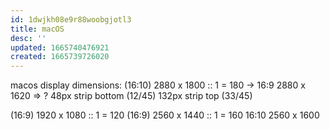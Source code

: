```yaml
---
id: 1dwjkh08e9r88woobgjotl3
title: macOS
desc: ''
updated: 1665740476921
created: 1665739726020
---
```


macos display dimensions:
(16:10) 2880 x 1800 :: 1 = 180
-> 16:9 2880 x 1620
  => ?
  48px strip bottom (12/45)
  132px strip top (33/45)

(16:9) 1920 x 1080 :: 1 = 120
(16:9) 2560 x 1440 :: 1 = 160
16:10 2560 x 1600